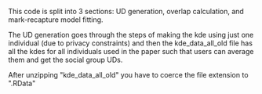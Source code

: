 This code is split into 3 sections: UD generation, overlap calculation, and mark-recapture model fitting. 

The UD generation goes through the steps of making the kde using just one individual (due to privacy constraints) and then the kde_data_all_old file has all the kdes for all individuals used in the paper such that users can average them and get the social group UDs. 



After unzipping "kde_data_all_old" you have to coerce the file extension to ".RData"
